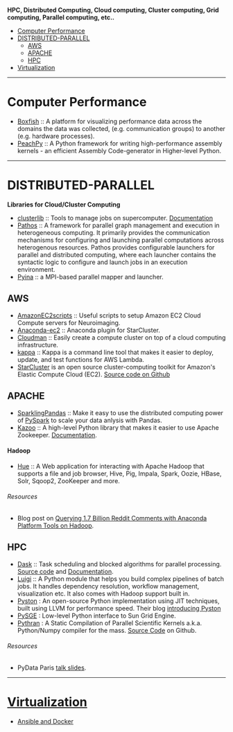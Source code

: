 __HPC, Distributed Computing, Cloud computing, Cluster computing, Grid computing, Parallel computing, etc..__

+ [Computer Performance](#computer-performance)
+ [DISTRIBUTED-PARALLEL](#distributed-parallel) 
   + [AWS](#aws)
   + [APACHE](#apache)
   + [HPC](#hpc)
+ [Virtualization](#virtualization)

----

# Computer Performance
+ [Boxfish](https://github.com/scalability-llnl/boxfish) :: A platform for visualizing performance data across the domains the data was collected, (e.g. communication groups) to another (e.g. hardware processes).    
+ [PeachPy](https://github.com/Maratyszcza/PeachPy) :: A Python framework for writing high-performance assembly kernels - an efficient Assembly Code-generator in Higher-level Python.

----

# DISTRIBUTED-PARALLEL
**Libraries for Cloud/Cluster Computing**

+ [clusterlib](https://github.com/clusterlib/clusterlib) :: Tools to manage jobs on supercomputer. [Documentation](http://clusterlib.readthedocs.org/)
+ [Pathos](https://github.com/uqfoundation/pathos) :: A framework for parallel graph management and execution in heterogeneous computing. It primarily provides the communication mechanisms for configuring and launching parallel computations across heterogenous resources. Pathos provides configurable launchers for parallel and distributed computing, where each launcher contains the syntactic logic to configure and launch jobs in an execution environment.
+ [Pyina](https://github.com/uqfoundation/pyina) :: a MPI-based parallel mapper and launcher.

## AWS
+ [AmazonEC2scripts](https://github.com/swederik/AmazonEC2scripts) :: Useful scripts to setup Amazon EC2 Cloud Compute servers for Neuroimaging.
+ [Anaconda-ec2](https://github.com/ContinuumIO/anaconda-ec2) :: Anaconda plugin for StarCluster.
+ [Cloudman](https://bitbucket.org/chapmanb/cloudman) :: Easily create a compute cluster on top of a cloud computing infrastructure.
+ [kappa](https://github.com/garnaat/kappa) :: Kappa is a command line tool that makes it easier to deploy, update, and test functions for AWS Lambda.
+ [StarCluster](http://star.mit.edu/cluster) is an open source cluster-computing toolkit for Amazon's Elastic Compute Cloud (EC2). [Source code on Github](https://github.com/jtriley/StarCluster)

## APACHE 
+ [SparklingPandas](https://github.com/holdenk/sparklingpandas) :: Make it easy to use the distributed computing power of [PySpark](http://spark.apache.org/) to scale your data anlysis with Pandas.
+ [Kazoo](https://github.com/python-zk/kazoo) :: A high-level Python library that makes it easier to use Apache Zookeeper. [Documentation](https://kazoo.readthedocs.org).

#### Hadoop
+ [Hue](https://github.com/cloudera/hue) :: A Web application for interacting with Apache Hadoop that supports a file and job browser, Hive, Pig, Impala, Spark, Oozie, HBase, Solr, Sqoop2, ZooKeeper and more.

###### Resources
+ Blog post on [Querying 1.7 Billion Reddit Comments with Anaconda Platform Tools on Hadoop](https://www.continuum.io/blog/developer-blog/querying-17-billion-reddit-comments-anaconda-platform).

## HPC
+ [Dask](http://dask.pydata.org) :: Task scheduling and blocked algorithms for parallel processing. [Source code](https://github.com/ContinuumIO/dask) and [Documentation](https://dask.pydata.org/en/latest/).
+ [Luigi](https://github.com/spotify/luigi) :: A Python module that helps you build complex pipelines of batch jobs. It handles dependency resolution, workflow management, visualization etc. It also comes with Hadoop support built in.
+ [Pyston](https://github.com/dropbox/pyston) : An open-source Python implementation using JIT techniques, built using LLVM for performance speed. Their blog [introducing Pyston](https://tech.dropbox.com/2014/04/introducing-pyston-an-upcoming-jit-based-python-implementation/)
+ [PySGE](https://github.com/jiahao/PySGE) : Low-level Python interface to Sun Grid Engine. 
+ [Pythran](https://pypi.python.org/pypi/pythran) : A Static Compilation of Parallel Scientific Kernels a.k.a. Python/Numpy compiler for the mass. [Source Code](https://github.com/serge-sans-paille/pythran) on Github.

###### Resources
+ PyData Paris [talk slides](https://serge-sans-paille.github.io/talks/pydata-2015-04-03.html#/0/1).
   
----

# [Virtualization](http://en.wikipedia.org/wiki/Category:Virtualization_software)
+ [Ansible and Docker](https://developer.rackspace.com/blog/ansible-and-docker/)

